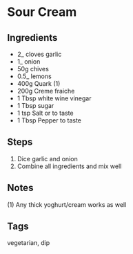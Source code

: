 # Sour Cream

## Ingredients

* 2_ cloves garlic
* 1_ onion
* 50g chives
* 0.5_ lemons
* 400g Quark (1)
* 200g Creme fraiche
* 1 Tbsp white wine vinegar 
* 1 Tbsp sugar
* 1 tsp Salt or to taste
* 1 Tbsp Pepper to taste

## Steps 

1. Dice garlic and onion
2. Combine all ingredients and mix well

## Notes 

(1) Any thick yoghurt/cream works as well 

## Tags
vegetarian, dip
